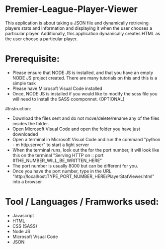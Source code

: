 # Premier-League-Player-Viewer
This application is about taking a JSON file and dynamically retrieving players stats and information and displaying it when the user chooses a particular player.
Additionally, this application dynamically creates HTML as the user choose a particular player. 

# Prerequisite:
 - Please ensure that NODE JS is installed, and that you have an empty NODE JS project created. There are many tutorials on this and this is a simple task
 - Please have Microsoft Visual Code installed
 - Once, NODE JS is installed if you would like to modify the scss file you will need to install the SASS coomponnet. (OPTIONAL)
 
 #Instruction:
 - Download the files sent and do not move/delete/rename any of the files insides the folder.
 - Open Microsoft Visual Code and open the folder you have just downloaded
 - Open a terminal in Microsoft Visual Code and run the command "python - m http.server" to start a light server
 - When the terminal runs, look out the for the port number, it will look like this on the terminal "Serving HTTP on :: port #THE_NUMBER_WILL_BE_WRITTEN_HERE"
 - The port number is usually 8000 but can be different for you. 
 - Once you have the port number, type in the URL "http://localhost:TYPE_PORT_NUMBER_HERE/PlayerStatViewer.html" into a browser

# Tool / Languages / Framworks used:
- Javascript
- HTML
- CSS (SASS)
- Node JS
- Microsoft Visual Code
- JSON
